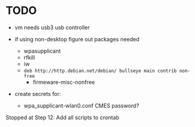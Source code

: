 # TODO
- vm needs usb3 usb controller

- if using non-desktop figure out packages needed
  - wpasupplicant
  - rfkill
  - iw
  - `deb http://http.debian.net/debian/ bullseye main contrib non-free`
    - firmeware-misc-nonfree
- create secrets for:
  - wpa_supplicant-wlan0.conf CMES password?

Stopped at Step 12: Add all scripts to crontab